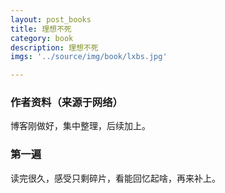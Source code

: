 ```yaml
---
layout: post_books
title: 理想不死
category: book
description: 理想不死
imgs: '../source/img/book/lxbs.jpg'

---
```

### 作者资料（来源于网络）

博客刚做好，集中整理，后续加上。

### 第一遍

读完很久，感受只剩碎片，看能回忆起啥，再来补上。
 
